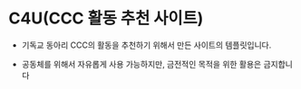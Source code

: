 # C4U(CCC 활동 추천 사이트)

* 기독교 동아리 CCC의 활동을 추천하기 위해서 만든 사이트의 템플릿입니다.

* 공동체를 위해서 자유롭게 사용 가능하지만, 금전적인 목적을 위한 활용은 금지합니다
